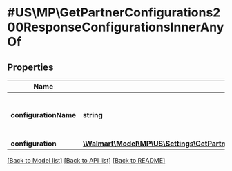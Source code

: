 # #US\MP\GetPartnerConfigurations200ResponseConfigurationsInnerAnyOf

## Properties

Name | Type | Description | Notes
------------ | ------------- | ------------- | -------------
**configurationName** | **string** | Name of the configuration. Allowed value is ACCOUNT | [optional]
**configuration** | [**\Walmart\Model\MP\US\Settings\GetPartnerConfigurations200ResponseConfigurationsInnerAnyOfConfiguration**](GetPartnerConfigurations200ResponseConfigurationsInnerAnyOfConfiguration.md) |  | [optional]


[[Back to Model list]](../) [[Back to API list]](../../Api/US/MP) [[Back to README]](../../README.md)
